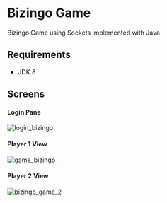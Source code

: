 # Bizingo Game
Bizingo Game using Sockets implemented with Java

## Requirements
- JDK 8

## Screens

#### Login Pane
![login_bizingo](https://user-images.githubusercontent.com/19287934/74107127-c4867d00-4b4b-11ea-8e88-04cb39ff7331.png)

#### Player 1 View
![game_bizingo](https://user-images.githubusercontent.com/19287934/74107123-b5073400-4b4b-11ea-982e-e9ed4a42a4d9.png)

#### Player 2 View
![bizingo_game_2](https://user-images.githubusercontent.com/19287934/74107186-51313b00-4b4c-11ea-932a-cb821e79501f.png)
